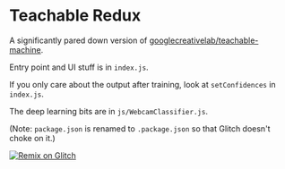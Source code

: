 # Teachable Redux

A significantly pared down version of [googlecreativelab/teachable-machine](https://github.com/googlecreativelab/teachable-machine).

Entry point and UI stuff is in `index.js`.

If you only care about the output after training, look at `setConfidences` in `index.js`.

The deep learning bits are in `js/WebcamClassifier.js`.

(Note: `package.json` is renamed to `.package.json` so that Glitch doesn't choke on it.)

<!-- GitHub: https://github.com/brianpeiris/teachable-redux -->

[![Remix on Glitch](https://cdn.glitch.com/2703baf2-b643-4da7-ab91-7ee2a2d00b5b%2Fremix-button.svg)](https://glitch.com/edit/#!/remix/teachable-redux)
